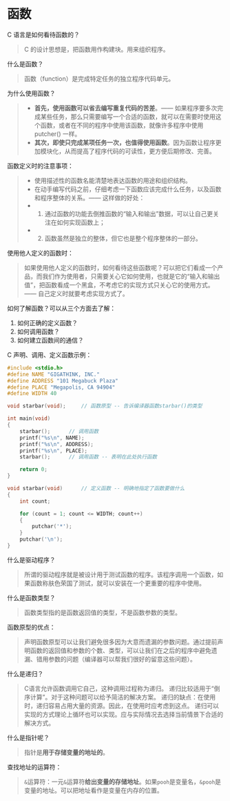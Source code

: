 # 函数

C 语言是如何看待函数的？
> C 的设计思想是，把函数用作构建块。用来组织程序。

什么是函数？
> 函数（function）是完成特定任务的独立程序代码单元。

为什么使用函数？
> - **首先，使用函数可以省去编写重复代码的苦差**。—— 如果程序要多次完成某些任务，那么只需要编写一个合适的函数，就可以在需要时使用这个函数，或者在不同的程序中使用该函数，就像许多程序中使用 putcher() 一样。
> - **其次，即使只完成某项任务一次，也值得使用函数**。因为函数让程序更加模块化，从而提高了程序代码的可读性，更方便后期修改、完善。

函数定义时的注意事项：
> - 使用描述性的函数名能清楚地表达函数的用途和组织结构。
> - 在动手编写代码之前，仔细考虑一下函数应该完成什么任务，以及函数和程序整体的关系。—— 这样做的好处：
> - 1. 通过函数的功能去倒推函数的“输入和输出”数据，可以让自己更关注在如何实现函数上；
> - 2. 函数虽然是独立的整体，但它也是整个程序整体的一部分。

使用他人定义的函数时：
> 如果使用他人定义的函数时，如何看待这些函数呢？可以把它们看成一个产品，而我们作为使用者，只需要关心它如何使用，也就是它的“输入和输出值”，把函数看成一个黑盒，不考虑它的实现方式只关心它的使用方式。—— 自己定义时就要考虑实现方式了。

如何了解函数？可以从三个方面去了解：
1. 如何正确的定义函数？
2. 如何调用函数？
3. 如何建立函数间的通信？

C 声明、调用、定义函数示例：
```C
#include <stdio.h>
#define NAME "GIGATHINK, INC."
#define ADDRESS "101 Megabuck Plaza"
#define PLACE "Megapolis, CA 94904"
#define WIDTH 40

void starbar(void);     // 函数原型 -- 告诉编译器函数starbar()的类型

int main(void)
{
    starbar();      // 调用函数
    printf("%s\n", NAME);
    printf("%s\n", ADDRESS);
    printf("%s\n", PLACE);
    starbar();      // 调用函数 -- 表明在此处执行函数

    return 0;
}

void starbar(void)      // 定义函数 -- 明确地指定了函数要做什么
{
    int count;

    for (count = 1; count <= WIDTH; count++)
    {
        putchar('*');
    }
    putchar('\n');
}
```

什么是驱动程序？
> 所谓的驱动程序就是被设计用于测试函数的程序。该程序调用一个函数，如果函数称肤色荣国了测试，就可以安装在一个更重要的程序中使用。

什么是函数类型？
> 函数类型指的是函数返回值的类型，不是函数参数的类型。

函数原型的优点：
> 声明函数原型可以让我们避免很多因为大意而遗漏的参数问题。通过提前声明函数的返回值和参数的个数、类型，可以让我们在之后的程序中避免遗漏、错用参数的问题（编译器可以帮我们很好的留意这些问题）。

什么是递归？
> C语言允许函数调用它自己，这种调用过程称为递归。
> 递归比较适用于“倒序计算”。对于这种问题可以给予简洁的解决方案。
> 递归的缺点：在使用时，递归容易占用大量的资源。因此，在使用时应考虑到这点。
> 递归可以实现的方式理论上循环也可以实现。应与实际情况去选择当前情景下合适的解决方式。

什么是指针呢？
> 指针是**用于存储变量的地址的**。

查找地址的运算符：
> `&`运算符：一元`&`运算符**给出变量的存储地址**。如果`pooh`是变量名，`&pooh`是变量的地址。可以把地址看作是变量在内存的位置。